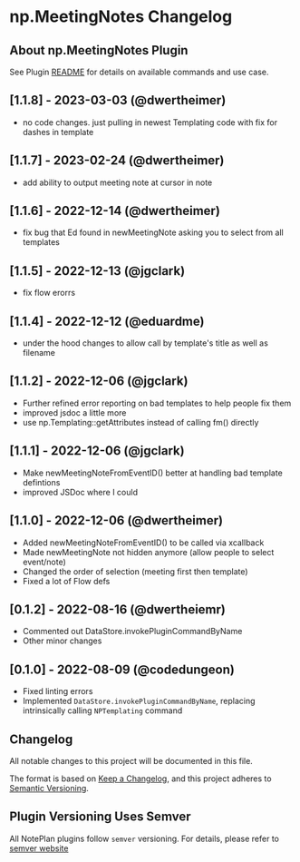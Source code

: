 # np.MeetingNotes Changelog

## About np.MeetingNotes Plugin

See Plugin [README](https://github.com/NotePlan/plugins/blob/main/np.MeetingNotes/README.md) for details on available commands and use case.

## [1.1.8] - 2023-03-03 (@dwertheimer)

- no code changes. just pulling in newest Templating code with fix for dashes in template

## [1.1.7] - 2023-02-24 (@dwertheimer)

- add ability to output meeting note at cursor in <current> note

## [1.1.6] - 2022-12-14 (@dwertheimer)

- fix bug that Ed found in newMeetingNote asking you to select from all templates

## [1.1.5] - 2022-12-13 (@jgclark)

- fix flow erorrs

## [1.1.4] - 2022-12-12 (@eduardme)

- under the hood changes to allow call by template's title as well as filename

## [1.1.2] - 2022-12-06 (@jgclark)

- Further refined error reporting on bad templates to help people fix them
- improved jsdoc a little more
- use np.Templating::getAttributes instead of calling fm() directly

## [1.1.1] - 2022-12-06 (@jgclark)

- Make newMeetingNoteFromEventID() better at handling bad template defintions
- improved JSDoc where I could

## [1.1.0] - 2022-12-06 (@dwertheimer)

- Added newMeetingNoteFromEventID() to be called via xcallback
- Made newMeetingNote not hidden anymore (allow people to select event/note)
- Changed the order of selection (meeting first then template)
- Fixed a lot of Flow defs

## [0.1.2] - 2022-08-16 (@dwertheiemr)

- Commented out DataStore.invokePluginCommandByName
- Other minor changes

## [0.1.0] - 2022-08-09 (@codedungeon)

- Fixed linting errors
- Implemented `DataStore.invokePluginCommandByName`, replacing intrinsically calling `NPTemplating` command

## Changelog

All notable changes to this project will be documented in this file.

The format is based on [Keep a Changelog](https://keepachangelog.com/en/1.0.0/),
and this project adheres to [Semantic Versioning](https://semver.org/spec/v2.0.0.html).

## Plugin Versioning Uses Semver

All NotePlan plugins follow `semver` versioning. For details, please refer to [semver website](https://semver.org/)
